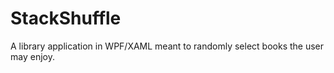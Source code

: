 # StackShuffle
A library application in WPF/XAML meant to randomly select books the user may enjoy.
